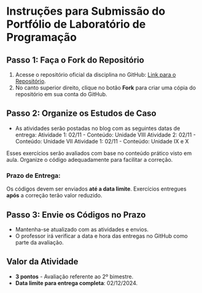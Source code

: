 # Instruções para Submissão do Portfólio de Laboratório de Programação

## Passo 1: Faça o Fork do Repositório
1. Acesse o repositório oficial da disciplina no GitHub: [Link para o Repositório](https://github.com/gnrochabr/ENG_20242/).
2. No canto superior direito, clique no botão **Fork** para criar uma cópia do repositório em sua conta do GitHub.

## Passo 2: Organize os Estudos de Caso
- As atividades serão postadas no blog com as seguintes datas de entrega:
Atividade 1: 02/11 - Conteúdo: Unidade VIII
Atividade 2: 02/11 - Conteúdo: Unidade VII
Atividade 1: 02/11 - Conteúdo: Unidade IX e X

Esses exercícios serão avaliados com base no conteúdo prático visto em aula. Organize o código adequadamente para facilitar a correção.

### Prazo de Entrega: 
Os códigos devem ser enviados **até a data limite**. Exercícios entregues **após** a correção terão valor reduzido.

## Passo 3: Envie os Códigos no Prazo
- Mantenha-se atualizado com as atividades e envios.
- O professor irá verificar a data e hora das entregas no GitHub como parte da avaliação.

## Valor da Atividade
- **3 pontos** - Avaliação referente ao 2º bimestre.
- **Data limite para entrega completa**: 02/12/2024.


